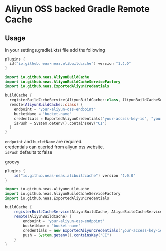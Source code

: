 # Aliyun OSS backed Gradle Remote Cache

## Usage

In your settings.gradle(.kts) file add the following

```kotlin
plugins {
  id("io.github.neas-neas.alibuildcache") version "1.0.0"
}

import io.github.neas.AliyunBuildCache
import io.github.neas.AliyunBuildCacheServiceFactory
import io.github.neas.ExportedAliyunCredentials

buildCache {
  registerBuildCacheService(AliyunBuildCache::class, AliyunBuildCacheServiceFactory::class)
  remote(AliyunBuildCache::class) {
    endpoint = "your-aliyun-oss-endpoint"
    bucketName = "bucket-name"
    credentials = ExportedAliyunCredentials("your-access-key-id", "your-secret-key")
    isPush = System.getenv().containsKey("CI")
  }
}
```

`endpoint` and `bucketName` are required.  
credentials can queried from aliyun oss website.  
`isPush` defaults to false

groovy
```groovy
plugins {
    id("io.github.neas-neas.alibuildcache") version "1.0.0"
}

import io.github.neas.AliyunBuildCache
import io.github.neas.AliyunBuildCacheServiceFactory
import io.github.neas.ExportedAliyunCredentials

buildCache {
    registerBuildCacheService(AliyunBuildCache, AliyunBuildCacheServiceFactory)
    remote(AliyunBuildCache) {
        endpoint = 'your-aliyun-oss-endpoint'
        bucketName = "bucket-name"
        credentials = new ExportedAliyunCredentials("your-access-key-id", "your-secret-key")
        push = System.getenv().containsKey("CI")
    }
}
```
